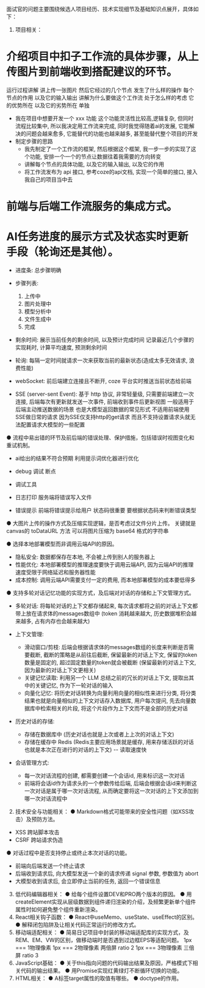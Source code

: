 面试官的问题主要围绕候选人项目经历、技术实现细节及基础知识点展开，具体如下：
1. 项目相关：
# 介绍项目中扣子工作流的具体步骤，从上传图片到前端收到搭配建议的环节。
运行过程讲解 讲上传一张图片 然后它经过的几个节点 发生了什么样的操作 每个节点的作用 以及它的输入输出
讲解为什么要做这个工作流 处于怎么样的考虑 它的优势所在 以及它的劣势所在 单独
 - 我在项目中想要开发一个 xxx 功能 这个功能灵活性比较高,逻辑复杂, 但同时流程比较集中, 所以我决定用工作流来完成, 同时我觉得随着ai的发展, 它能解决的问题会越来愈多, 它能替代的功能也越来越多, 甚至能替代整个项目的开发
 - 制定步骤的思路
    - 我先制定了一个工作流的框架, 然后根据这个框架, 我一步一步的实现了这个功能, 安排一个一个的节点让数据往着我需要的方向转变
    - 讲解每个节点的具体功能, 以及它的输入输出, 以及它的作用
    - 将工作流发布为 api 接口, 参考coze的api文档, 实现一个简单的接口, 接入我自己的项目当中去
# 前端与后端工作流服务的集成方式。
# AI任务进度的展示方式及状态实时更新手段（轮询还是其他）。
 - 进度条: 总步骤明确
 - 步骤列表:
    1. 上传中
    2. 图片处理中
    3. 模型分析中
    4. 文件生成中
    5. 完成
 - 剩余时间: 展示当前任务的剩余时间, 以及预计完成时间
    记录最近几个步骤的实现耗时, 计算平均速度, 预测剩余时间

- 轮询: 每隔一定时间就请求一次来获取当前的最新状态(造成太多无效请求, 浪费性能)
- webSocket: 前后端建立连接且不断开, coze 平台实时推送当前状态给前端
- SSE (server-sent Event): 基于 http 协议, 非常轻量级, 只需要前端建立一次连接, 后端每次有更新就发送一次事件, 前端收到事件后更新视图 一般适用于后端主动推送数据的场景 也是大模型返回数据的常见形式 不适用前端使用SSE做日常的请求 因为SSE仅支持http的get请求 而且不支持设置请求头就无法配置请求大模型的一些配置

● 流程中易出错的环节及前后端的错误处理、保护措施，包括错误时视图变化和重试机制。
 - ai给出的结果不符合预期 利用提示词优化器进行优化
 - debug 调试 断点
 - 调试工具 

 - 日志打印 服务端将错误写入文件
 - 错误提示 前端将错误提示给用户 状态码很重要 要根据状态码来判断错误类型


● 大图片上传的操作方式及压缩实现逻辑，是否考虑过文件分片上传。
关键就是 canvas的 toDataURL 方法 可以将图片压缩为 base64 格式的字符串

● 选择本地部署模型而非调用云端API的原因。
 - 隐私安全: 数据都保存在本地, 不会被上传到别人的服务器上
 - 性能优化: 本地部署模型的推理速度要快于调用云端API, 因为云端API的推理速度受限于网络延迟和服务器性能
 - 成本控制: 调用云端API需要支付一定的费用, 而本地部署模型的成本要低得多

● 支持多轮对话记忆功能的实现方式，及后端对对话的存储和上下文管理方式。
 - 多轮对话: 将每轮对话的上下文都存储起来, 每次请求都将之前的对话上下文都带上放在请求体的messages数组中 (token 消耗越来越大, 历史数据堆积会越来越多, 占有内存也会越来越大)
 - 上下文管理: 
   - 滑动窗口/剪枝: 后端会根据请求体的messages数组的长度来判断是否需要截断, 截断的策略是从前往后截断, 保留最新的对话上下文, 保留的token数量是固定的, 超过固定数量的token就会被截断 (保留最新的对话上下文, 因为最新的对话上下文更相关)
   - 关键记忆读取: 利用另一个 LLM 总结之前的冗长的对话上下文, 提取出其中的关键记忆, 作为下一轮对话的输入
   - 向量化记忆: 将历史对话转换为向量利用向量的相似性来进行分类, 将分类结果也就是向量相似的上下文对话存入数据库, 用户每次提问, 先去向量数据库中检索相关的片段, 将这个片段作为上下文而不是全部的历史对话

 - 历史对话的存储:
   - 存储在数据库中 (历史对话也就是上次或者上上次的对话上下文)
   - 存储在缓存中 Redis (Redis主要应用场景就是缓存, 用来存储活跃的对话也就是本次正在进行的对话的上下文) -- 读取速度快

 - 会话管理方式:
   - 每一次对话流程的创建, 都需要创建一个会话id, 用来标识这一次对话
   - 前端将会话id作为请求头的一个参数传给后端, 后端会根据会话id来判断这一次对话是属于哪一次对话流程, 从而确定要将这一次对话的上下文添加到哪一次对话流程中

2. 技术安全与功能相关：
● Markdown格式可能带来的安全性问题（如XSS攻击）及预防方法。
 - XSS 跨站脚本攻击
 - CSRF 跨站请求伪造

● 对话过程中是否支持停止或终止本次对话的功能。
 - 前端向后端发送一个终止请求
 - 后端收到请求后, 向大模型发送一个新的请求传递 signal 参数, 参数值为 abort
 - 大模型收到请求后, 会立即停止当前的任务, 返回一个错误信息

3. 低代码编辑器相关：
● 给每个组件设置DEV和PRO两个版本的原因。
● 用createElement实现从层级数据到组件递归渲染的介绍，及频繁更新单个组件属性时如何避免整个组件重新渲染。
4. React相关钩子函数：
● React中useMemo、useState、useEffect的区别。
● 解释闭包陷阱及让相关代码正常运行的修改方式。
5. 移动端适配相关：
● 简易日记项目中封装的移动端适配库的实现方式，及REM、EM、VW的区别，做移动端时是否遇到过边框EPS等适配问题。
 1px === 1物理像素
 1px === 2物理像素 两倍屏 ratio 2
 1px === 3物理像素 三倍屏 ratio 3
6. JavaScript基础：
● 关于this指向问题的代码输出结果及原因，严格模式下相关代码的输出结果。
● 用Promise实现红黄绿灯不断循环切换的功能。
7. HTML相关：
● A标签target属性的取值有哪些。
● doctype的作用。